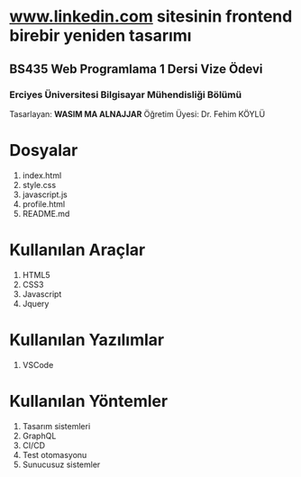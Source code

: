 # www.linkedin.com sitesinin frontend birebir yeniden tasarımı 
## BS435 Web Programlama 1 Dersi Vize Ödevi
### Erciyes Üniversitesi Bilgisayar Mühendisliği Bölümü  

Tasarlayan: **WASIM MA ALNAJJAR**
Öğretim Üyesi: Dr. Fehim KÖYLÜ


# Dosyalar

1. index.html
2. style.css
3. javascript.js
5. profile.html
4. README.md
 

# Kullanılan Araçlar

 1. HTML5
 2. CSS3
 4. Javascript
 5. Jquery

# Kullanılan Yazılımlar

 1. VSCode

# Kullanılan Yöntemler

 1. Tasarım sistemleri
 2. GraphQL
 3. CI/CD
 4. Test otomasyonu
 5. Sunucusuz sistemler
